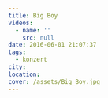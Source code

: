 ```yaml
---
title: Big Boy
videos:
  - name: ''
    src: null
date: 2016-06-01 21:07:37
tags:
  - konzert
city:
location:
cover: /assets/Big_Boy.jpg
---
```

